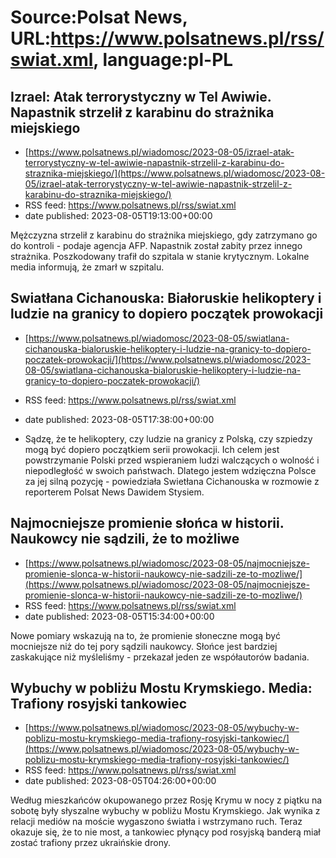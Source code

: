 # Source:Polsat News, URL:https://www.polsatnews.pl/rss/swiat.xml, language:pl-PL

## Izrael: Atak terrorystyczny w Tel Awiwie. Napastnik strzelił z karabinu do strażnika miejskiego
 - [https://www.polsatnews.pl/wiadomosc/2023-08-05/izrael-atak-terrorystyczny-w-tel-awiwie-napastnik-strzelil-z-karabinu-do-straznika-miejskiego/](https://www.polsatnews.pl/wiadomosc/2023-08-05/izrael-atak-terrorystyczny-w-tel-awiwie-napastnik-strzelil-z-karabinu-do-straznika-miejskiego/)
 - RSS feed: https://www.polsatnews.pl/rss/swiat.xml
 - date published: 2023-08-05T19:13:00+00:00

Mężczyzna strzelił z karabinu do strażnika miejskiego, gdy zatrzymano go do kontroli - podaje agencja AFP. Napastnik został zabity przez innego strażnika. Poszkodowany trafił do szpitala w stanie krytycznym. Lokalne media informują, że zmarł w szpitalu.

## Swiatłana Cichanouska: Białoruskie helikoptery i ludzie na granicy to dopiero początek prowokacji
 - [https://www.polsatnews.pl/wiadomosc/2023-08-05/swiatlana-cichanouska-bialoruskie-helikoptery-i-ludzie-na-granicy-to-dopiero-poczatek-prowokacji/](https://www.polsatnews.pl/wiadomosc/2023-08-05/swiatlana-cichanouska-bialoruskie-helikoptery-i-ludzie-na-granicy-to-dopiero-poczatek-prowokacji/)
 - RSS feed: https://www.polsatnews.pl/rss/swiat.xml
 - date published: 2023-08-05T17:38:00+00:00

- Sądzę, że te helikoptery, czy ludzie na granicy z Polską, czy szpiedzy mogą być dopiero początkiem serii prowokacji. Ich celem jest powstrzymanie Polski przed wspieraniem ludzi walczących o wolność i niepodległość w swoich państwach. Dlatego jestem wdzięczna Polsce za jej silną pozycję - powiedziała Swietłana Cichanouska w rozmowie z reporterem Polsat News Dawidem Stysiem.

## Najmocniejsze promienie słońca w historii. Naukowcy nie sądzili, że to możliwe
 - [https://www.polsatnews.pl/wiadomosc/2023-08-05/najmocniejsze-promienie-slonca-w-historii-naukowcy-nie-sadzili-ze-to-mozliwe/](https://www.polsatnews.pl/wiadomosc/2023-08-05/najmocniejsze-promienie-slonca-w-historii-naukowcy-nie-sadzili-ze-to-mozliwe/)
 - RSS feed: https://www.polsatnews.pl/rss/swiat.xml
 - date published: 2023-08-05T15:34:00+00:00

Nowe pomiary wskazują na to, że promienie słoneczne mogą być mocniejsze niż do tej pory sądzili naukowcy. Słońce jest bardziej zaskakujące niż myśleliśmy - przekazał jeden ze współautorów badania.

## Wybuchy w pobliżu Mostu Krymskiego. Media: Trafiony rosyjski tankowiec
 - [https://www.polsatnews.pl/wiadomosc/2023-08-05/wybuchy-w-poblizu-mostu-krymskiego-media-trafiony-rosyjski-tankowiec/](https://www.polsatnews.pl/wiadomosc/2023-08-05/wybuchy-w-poblizu-mostu-krymskiego-media-trafiony-rosyjski-tankowiec/)
 - RSS feed: https://www.polsatnews.pl/rss/swiat.xml
 - date published: 2023-08-05T04:26:00+00:00

Według mieszkańców okupowanego przez Rosję Krymu w nocy z piątku na sobotę były słyszalne wybuchy w pobliżu Mostu Krymskiego. Jak wynika z relacji mediów na moście wygaszono światła i wstrzymano ruch. Teraz okazuje się, że to nie most, a tankowiec płynący pod rosyjską banderą miał zostać trafiony przez ukraińskie drony.

